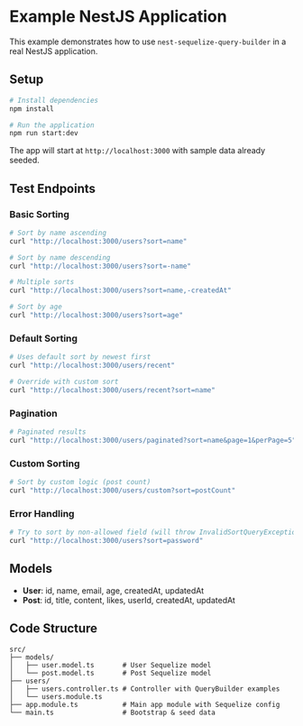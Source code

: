 # Example NestJS Application

This example demonstrates how to use `nest-sequelize-query-builder` in a real NestJS application.

## Setup

```bash
# Install dependencies
npm install

# Run the application
npm run start:dev
```

The app will start at `http://localhost:3000` with sample data already seeded.

## Test Endpoints

### Basic Sorting
```bash
# Sort by name ascending
curl "http://localhost:3000/users?sort=name"

# Sort by name descending
curl "http://localhost:3000/users?sort=-name"

# Multiple sorts
curl "http://localhost:3000/users?sort=name,-createdAt"

# Sort by age
curl "http://localhost:3000/users?sort=age"
```

### Default Sorting
```bash
# Uses default sort by newest first
curl "http://localhost:3000/users/recent"

# Override with custom sort
curl "http://localhost:3000/users/recent?sort=name"
```

### Pagination
```bash
# Paginated results
curl "http://localhost:3000/users/paginated?sort=name&page=1&perPage=5"
```

### Custom Sorting
```bash
# Sort by custom logic (post count)
curl "http://localhost:3000/users/custom?sort=postCount"
```

### Error Handling
```bash
# Try to sort by non-allowed field (will throw InvalidSortQueryException)
curl "http://localhost:3000/users?sort=password"
```

## Models

- **User**: id, name, email, age, createdAt, updatedAt
- **Post**: id, title, content, likes, userId, createdAt, updatedAt

## Code Structure

```
src/
├── models/
│   ├── user.model.ts       # User Sequelize model
│   └── post.model.ts       # Post Sequelize model
├── users/
│   ├── users.controller.ts # Controller with QueryBuilder examples
│   └── users.module.ts
├── app.module.ts           # Main app module with Sequelize config
└── main.ts                 # Bootstrap & seed data
```
